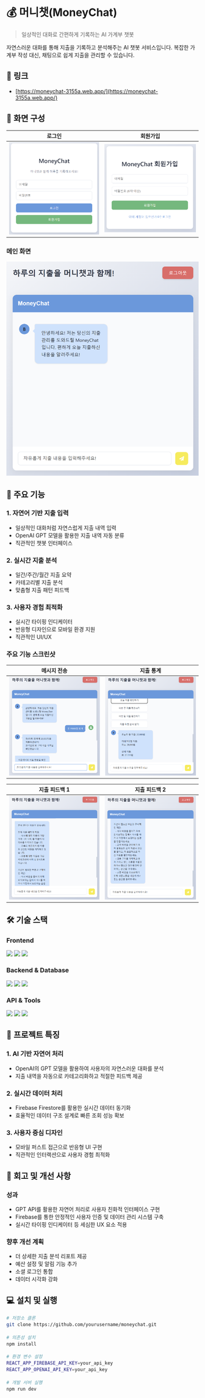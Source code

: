 # 💰 머니챗(MoneyChat)

> 일상적인 대화로 간편하게 기록하는 AI 가계부 챗봇

자연스러운 대화를 통해 지출을 기록하고 분석해주는 AI 챗봇 서비스입니다. 복잡한 가계부 작성 대신, 채팅으로 쉽게 지출을 관리할 수 있습니다.

## 🔗 링크
- [https://moneychat-3155a.web.app/](https://moneychat-3155a.web.app/)

## 💫 화면 구성

| 로그인 | 회원가입 |
|:---:|:---:|
|![로그인 화면](./images/로그인.png)|![회원가입 화면](./images/회원가입.png)|

### 메인 화면
![메인 화면](./images/기본페이지.png)

## 📌 주요 기능

### 1. 자연어 기반 지출 입력
- 일상적인 대화처럼 자연스럽게 지출 내역 입력
- OpenAI GPT 모델을 활용한 지출 내역 자동 분류
- 직관적인 챗봇 인터페이스

### 2. 실시간 지출 분석
- 일간/주간/월간 지출 요약
- 카테고리별 지출 분석
- 맞춤형 지출 패턴 피드백

### 3. 사용자 경험 최적화
- 실시간 타이핑 인디케이터
- 반응형 디자인으로 모바일 환경 지원
- 직관적인 UI/UX

### 주요 기능 스크린샷

| 메시지 전송 | 지출 통계 |
|:---:|:---:|
|![메시지 전송 화면](./images/메시지전송.png)|![지출통계 화면](./images/지출통계.png)|

| 지출 피드백 1 | 지출 피드백 2 |
|:---:|:---:|
|![피드백 화면1](./images/피드백1.png)|![피드백 화면2](./images/피드백2.png)|

## 🛠 기술 스택

### Frontend
<div>
  <img src="https://img.shields.io/badge/React-61DAFB?style=flat&logo=React&logoColor=white"/>
  <img src="https://img.shields.io/badge/React Router-CA4245?style=flat&logo=React Router&logoColor=white"/>
  <img src="https://img.shields.io/badge/CSS3-1572B6?style=flat&logo=CSS3&logoColor=white"/>
</div>

### Backend & Database
<div>
  <img src="https://img.shields.io/badge/Node.js-339933?style=flat&logo=Node.js&logoColor=white"/>
  <img src="https://img.shields.io/badge/Express-000000?style=flat&logo=Express&logoColor=white"/>
  <img src="https://img.shields.io/badge/Firebase-FFCA28?style=flat&logo=Firebase&logoColor=black"/>
</div>

### API & Tools
<div>
  <img src="https://img.shields.io/badge/OpenAI-412991?style=flat&logo=OpenAI&logoColor=white"/>
  <img src="https://img.shields.io/badge/NPM-CB3837?style=flat&logo=NPM&logoColor=white"/>
  <img src="https://img.shields.io/badge/Git-F05032?style=flat&logo=Git&logoColor=white"/>
</div>

## 🌟 프로젝트 특징

### 1. AI 기반 자연어 처리
- OpenAI의 GPT 모델을 활용하여 사용자의 자연스러운 대화를 분석
- 지출 내역을 자동으로 카테고리화하고 적절한 피드백 제공

### 2. 실시간 데이터 처리
- Firebase Firestore를 활용한 실시간 데이터 동기화
- 효율적인 데이터 구조 설계로 빠른 조회 성능 확보

### 3. 사용자 중심 디자인
- 모바일 퍼스트 접근으로 반응형 UI 구현
- 직관적인 인터랙션으로 사용자 경험 최적화

## 📝 회고 및 개선 사항

### 성과
- GPT API를 활용한 자연어 처리로 사용자 친화적 인터페이스 구현
- Firebase를 통한 안정적인 사용자 인증 및 데이터 관리 시스템 구축
- 실시간 타이핑 인디케이터 등 세심한 UX 요소 적용

### 향후 개선 계획
- 더 상세한 지출 분석 리포트 제공
- 예산 설정 및 알림 기능 추가
- 소셜 로그인 통합
- 데이터 시각화 강화

## 💻 설치 및 실행

```bash
# 저장소 클론
git clone https://github.com/yourusername/moneychat.git

# 의존성 설치
npm install

# 환경 변수 설정
REACT_APP_FIREBASE_API_KEY=your_api_key
REACT_APP_OPENAI_API_KEY=your_api_key

# 개발 서버 실행
npm run dev
```